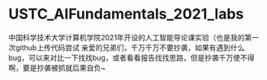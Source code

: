 # USTC_AIFundamentals_2021_labs
中国科学技术大学计算机学院2021年开设的人工智能导论课实验（也是我的第一次github上传代码尝试
亲爱的兄弟们，千万千万不要抄袭，如果有遇到什么bug，可以来对比一下找找bug，或者看看报告找找思路，但是抄袭千万使不得啊，要是抄袭被抓就后果自负~
